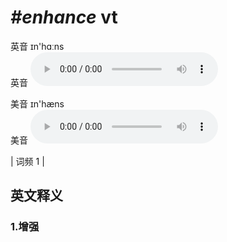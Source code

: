 # ***\#enhance*** vt
英音 ɪn'hɑːns  
英音
<audio src="./media/enhance1.aac" controls="controls"></audio>

美音 ɪn'hæns  
美音
<audio src="./media/enhance2.aac" controls="controls"></audio>



| 词频 1 |  

英文释义
---
### 1.**增强**  



